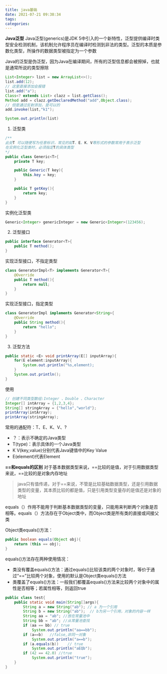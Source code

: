 ```yaml
---
title: java基础
date: 2021-07-21 09:38:34
tags:
categories:
---
```


**Java泛型**
Java泛型(generics)是JDK 5中引入的一个新特性，泛型提供编译时类型安全检测机制，该机制允许程序员在编译时检测到非法的类型。泛型的本质是参数化类型，所操作的数据类型被指定为一个参数

Java的泛型是伪泛型，因为Java在编译期间，所有的泛型信息都会被擦掉，也就是通常所说的类型擦除

```java
List<Integer> list = new ArrayList<>();
list.add(12);
// 这里直接添加会报错
list.add("a");
Class<? extends List> clazz = list.getClass();
Method add = clazz.getDeclaredMethod("add",Object.class);
// 但是通过反射添加，是可以的
add.invoke(list,"k1");

System.out.println(list)
```

1. 泛型类
```java
/**
此处T 可以随便写为任意标识，常见的如T、E、K、V等形式的参数常用于表示泛型
在实例化泛型类时，必须指定T的具体类型
*/
public class Generic<T>{
    private T key;

    public Generic(T key){
        this.key = key;
    }

    public T getKey(){
        return key;
    }
}

```

实例化泛型类
```java
Generic<Integer> genericInteger = new Generic<Integer>(123456);
```

2. 泛型接口
```java
public interface Generator<T>{
    public T method();
}
```
实现泛型接口，不指定类型
```java
class GeneratorImpl<T> implements Generator<T>{
    @Override
    public T method(){
        return null;
    }
}
```
实现泛型接口，指定类型
```java
class GeneratorImpl implements Generator<String>{
    @Override
    public String method(){
        return "hello";
    }
}
```
3. 泛型方法
```java
public static <E> void printArray(E[] inputArray){
    for(E element:inputArray){
        System.out.println("%s,element);
    }
    System.out.println();
}
```
使用
```java
// 创建不同类型数组:Integer 、Double 、Character
Integer[] intArray = {1,2,3,4};
String[] stringArray = {"hello","world"};
printArray(intArray);
printArray(stringArray);
```
常用的通配符：T、E、K、V、?
- ？：表示不确定的Java类型
- T(type)：表示具体的一个Java类型
- K V(key,value)分别代表Java键值中的Key Value
- E(element)代表Element

**==和equals的区别**
对于基本数据类型来说，==比较的是值，对于引用数据类型来说，==比较的是对象内存地址

> java只有值传递，对于==来说，不管是比较基础数据类型，还是引用数据类型的变量，其本质比较的都是值，只是引用类型变量存的是值还是对象的地址

equals（）作用不能用于判断基本数据类型的变量，只能用来判断两个对象是否相等。equals（）方法存在于Object类中，而Object类是所有类的直接或间接父类

Object类equals()方法：
```java
public boolean equals(Object obj){
    return (this == obj);
}
```

equals()方法存在两种使用情况：
- 类没有覆盖equals()方法：通过equals()比较该类的两个对象时，等价于通过“==”比较两个对象，使用的默认是Object类equals()方法
- 类覆盖了equals()方法：一般我们都覆盖equals()方法来比较两个对象中的属性是否相等；若属性相等，则返回true
```java
public class test{
    public static void main(String[]args){
        String a = new String("ab"); // a 为一个引用
        String b = new String("ab");  // b为另一个引用，对象的内容一样
        String aa = "ab"; //放在常量池中
        String bb = "ab"; //从常量池查找
        if (aa == bb) // true
            System.out.println("aa==bb");
        if (a==b)   //false,非同一对象
            System.out.println("a==b");
        if (a.equals(b))    // true
            System.out.println("aEQb");
        if (42 == 42.0) //true
            System.out.println("true");
    }
}
```

